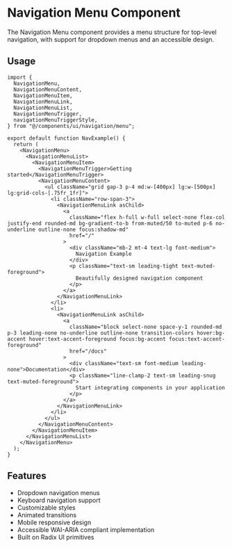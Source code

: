 # Navigation Menu Component

The Navigation Menu component provides a menu structure for top-level navigation, with support for dropdown menus and an accessible design.

## Usage

```tsx
import {
  NavigationMenu,
  NavigationMenuContent,
  NavigationMenuItem,
  NavigationMenuLink,
  NavigationMenuList,
  NavigationMenuTrigger,
  navigationMenuTriggerStyle,
} from "@/components/ui/navigation/menu";

export default function NavExample() {
  return (
    <NavigationMenu>
      <NavigationMenuList>
        <NavigationMenuItem>
          <NavigationMenuTrigger>Getting started</NavigationMenuTrigger>
          <NavigationMenuContent>
            <ul className="grid gap-3 p-4 md:w-[400px] lg:w-[500px] lg:grid-cols-[.75fr_1fr]">
              <li className="row-span-3">
                <NavigationMenuLink asChild>
                  <a
                    className="flex h-full w-full select-none flex-col justify-end rounded-md bg-gradient-to-b from-muted/50 to-muted p-6 no-underline outline-none focus:shadow-md"
                    href="/"
                  >
                    <div className="mb-2 mt-4 text-lg font-medium">
                      Navigation Example
                    </div>
                    <p className="text-sm leading-tight text-muted-foreground">
                      Beautifully designed navigation component
                    </p>
                  </a>
                </NavigationMenuLink>
              </li>
              <li>
                <NavigationMenuLink asChild>
                  <a
                    className="block select-none space-y-1 rounded-md p-3 leading-none no-underline outline-none transition-colors hover:bg-accent hover:text-accent-foreground focus:bg-accent focus:text-accent-foreground"
                    href="/docs"
                  >
                    <div className="text-sm font-medium leading-none">Documentation</div>
                    <p className="line-clamp-2 text-sm leading-snug text-muted-foreground">
                      Start integrating components in your application
                    </p>
                  </a>
                </NavigationMenuLink>
              </li>
            </ul>
          </NavigationMenuContent>
        </NavigationMenuItem>
      </NavigationMenuList>
    </NavigationMenu>
  );
}
```

## Features

- Dropdown navigation menus
- Keyboard navigation support
- Customizable styles
- Animated transitions
- Mobile responsive design
- Accessible WAI-ARIA compliant implementation
- Built on Radix UI primitives

